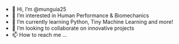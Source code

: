 - 👋 Hi, I’m @munguia25
- 👀 I’m interested in Human Performance & Biomechanics
- 🌱 I’m currently learning Python, Tiny Machine Learning and more!
- 💞️ I’m looking to collaborate on innovative projects
- 📫 How to reach me ...

<!---
munguia25/munguia25 is a ✨ special ✨ repository because its `README.md` (this file) appears on your GitHub profile.
You can click the Preview link to take a look at your changes.
--->
